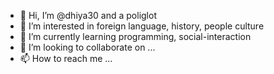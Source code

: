 - 👋 Hi, I’m @dhiya30 and a poliglot
- 👀 I’m interested in foreign language, history, people culture
- 🌱 I’m currently learning programming, social-interaction
- 💞️ I’m looking to collaborate on ...
- 📫 How to reach me ...

<!---
dhiya30/dhiya30 is a ✨ special ✨ repository because its `README.md` (this file) appears on your GitHub profile.
You can click the Preview link to take a look at your changes.
--->
